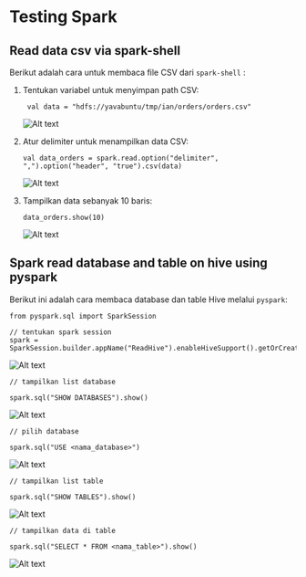 # Testing Spark

## Read data csv via spark-shell

Berikut adalah cara untuk membaca file CSV dari `spark-shell` :

1. Tentukan variabel untuk menyimpan path CSV:
   
   ```
    val data = "hdfs://yavabuntu/tmp/ian/orders/orders.csv"
    ```

    ![Alt text](image-18.png)

2. Atur delimiter untuk menampilkan data CSV:

    ```
    val data_orders = spark.read.option("delimiter", ",").option("header", "true").csv(data)
    ```

    ![Alt text](image-19.png)

3. Tampilkan data sebanyak 10 baris:

    ```
    data_orders.show(10)
    ```

    ![Alt text](image-20.png)

## Spark read database and table on hive using pyspark

Berikut ini adalah cara membaca database dan table Hive melalui `pyspark`:

```
from pyspark.sql import SparkSession

// tentukan spark session
spark = SparkSession.builder.appName("ReadHive").enableHiveSupport().getOrCreate()
```

![Alt text](image-21.png)

```
// tampilkan list database

spark.sql("SHOW DATABASES").show()
```

![Alt text](image-22.png)

```
// pilih database

spark.sql("USE <nama_database>")
```

![Alt text](image-23.png)

```
// tampilkan list table

spark.sql("SHOW TABLES").show()
```

![Alt text](image-24.png)

```
// tampilkan data di table

spark.sql("SELECT * FROM <nama_table>").show()
```

![Alt text](image-25.png)